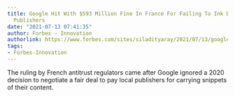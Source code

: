 ```yaml
---
title: Google Hit With $593 Million Fine In France For Failing To Ink Deal With News
  Publishers
date: "2021-07-13 07:41:35"
author: Forbes - Innovation
authorlink: https://www.forbes.com/sites/siladityaray/2021/07/13/google-hit-with-593-million-fine-in-france-for-failing-to-ink-deal-with-news-publishers/
tags:
- Forbes-Innovation
---
```

The ruling by French antitrust regulators came after Google ignored a 2020 decision to negotiate a fair deal to pay local publishers for carrying snippets of their content.
